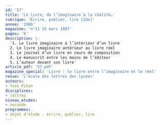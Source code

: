 ```yaml
---
id: '57'
title: 'Le livre, de l’imaginaire à la réalité…'
rubrique: 'Écrire, publier, lire [2de]'
annee: '1986'
magazine: 'n°11 15 mars 1987'
pages: '6'
description: |-
  '1. Le livre imaginaire à l’intérieur d’un livre
  2. Le livre imaginaire antérieur au livre réel
  3. Le journal d’un livre en cours de composition
  4. Le manuscrit entre les mains de l’éditeur
  5. L’auteur devant son livre'
article_pdf: '57.pdf'
magazine_special: 'Livre : le livre entre l’imaginaire et le réel'
revue: 'L’école des lettres des lycées'
auteurs:
- Yves Pihan
disciplines:
- lettres
niveau_etudes:
- seconde
programmes:
- objet d’étude - écrire, publier, lire
---
```

